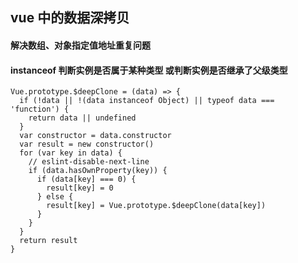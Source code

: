 ## vue 中的数据深拷贝

#### 解决数组、对象指定值地址重复问题

#### instanceof 判断实例是否属于某种类型 或判断实例是否继承了父级类型

    Vue.prototype.$deepClone = (data) => {
      if (!data || !(data instanceof Object) || typeof data === 'function') {
        return data || undefined
      }
      var constructor = data.constructor
      var result = new constructor()
      for (var key in data) {
        // eslint-disable-next-line
        if (data.hasOwnProperty(key)) {
          if (data[key] === 0) {
            result[key] = 0
          } else {
            result[key] = Vue.prototype.$deepClone(data[key])
          }
        }
      }
      return result
    }

